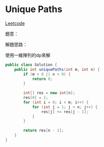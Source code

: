 # Unique Paths

[Leetcode](https://leetcode.com/problems/unique-paths/)

題意：


解題思路：

使用一維陣列的dp來解

```java
public class Solution {
    public int uniquePaths(int m, int n) {
        if (m < 0 || n < 0) {
            return 0;
        }
        
        int[] res = new int[n];
        res[0] = 1;
        for (int i = 0; i < m; i++) {
            for (int j = 1; j < n; j++) {
                res[j] += res[j - 1];
            }
        }
        
        return res[n - 1];
    }
}
```